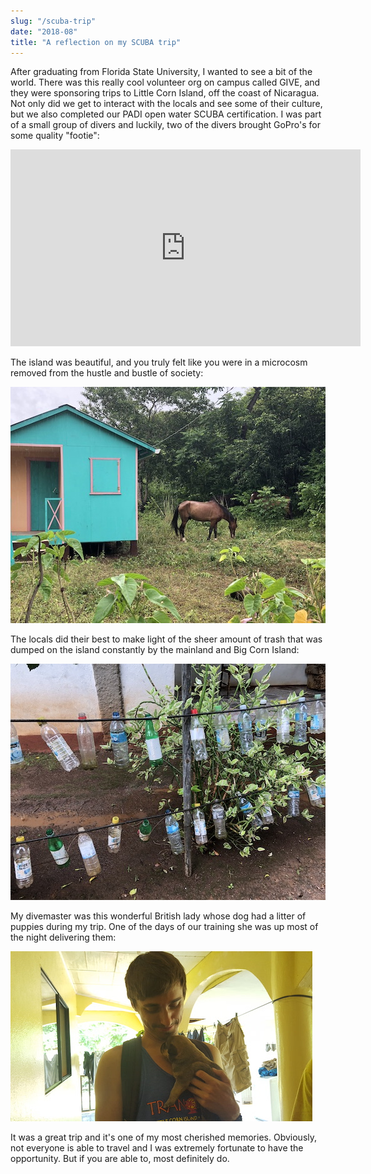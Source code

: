 ```yaml
---
slug: "/scuba-trip"
date: "2018-08"
title: "A reflection on my SCUBA trip"
---
```


After graduating from Florida State University, I wanted to see a bit of the world. There was this really cool volunteer org
on campus called GIVE, and they were sponsoring trips to Little Corn Island, off the coast of Nicaragua. Not only did we get to interact with the locals and see some of their culture, but we also completed our PADI open water SCUBA certification.
I was part of a small group of divers and luckily, two of the divers brought GoPro's for some quality "footie":

<iframe width="560" height="315" src="https://www.youtube.com/embed/rjQAjPnzDH8" frameborder="0" allowfullscreen></iframe>

The island was beautiful, and you truly felt like you were in a microcosm removed from the hustle and bustle of society:

![horse on the island](../images/LCI-horse.jpg)

The locals did their best to make light of the sheer amount of trash that was dumped on the island constantly by the
mainland and Big Corn Island:

![upcycling](../images/reusable.jpg)

My divemaster was this wonderful British lady whose dog had a litter of puppies during my trip. One of the days of our
training she was up most of the night delivering them:

![new puppy](../images/puppy.jpg)

It was a great trip and it's one of my most cherished memories. Obviously, not everyone is able to travel and I was
extremely fortunate to have the opportunity. But if you are able to, most definitely do.
